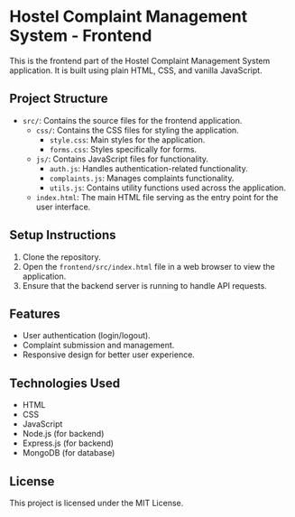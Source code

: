 # Hostel Complaint Management System - Frontend

This is the frontend part of the Hostel Complaint Management System application. It is built using plain HTML, CSS, and vanilla JavaScript.

## Project Structure

- `src/`: Contains the source files for the frontend application.
  - `css/`: Contains the CSS files for styling the application.
    - `style.css`: Main styles for the application.
    - `forms.css`: Styles specifically for forms.
  - `js/`: Contains JavaScript files for functionality.
    - `auth.js`: Handles authentication-related functionality.
    - `complaints.js`: Manages complaints functionality.
    - `utils.js`: Contains utility functions used across the application.
  - `index.html`: The main HTML file serving as the entry point for the user interface.

## Setup Instructions

1. Clone the repository.
2. Open the `frontend/src/index.html` file in a web browser to view the application.
3. Ensure that the backend server is running to handle API requests.

## Features

- User authentication (login/logout).
- Complaint submission and management.
- Responsive design for better user experience.

## Technologies Used

- HTML
- CSS
- JavaScript
- Node.js (for backend)
- Express.js (for backend)
- MongoDB (for database)

## License

This project is licensed under the MIT License.